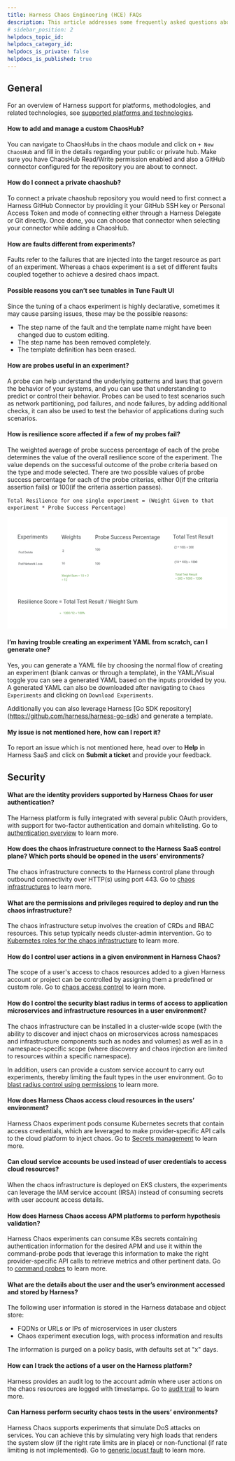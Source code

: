 ```yaml
---
title: Harness Chaos Engineering (HCE) FAQs
description: This article addresses some frequently asked questions about Harness Chaos Engineering.
# sidebar_position: 2
helpdocs_topic_id:
helpdocs_category_id:
helpdocs_is_private: false
helpdocs_is_published: true
---
```


## General

For an overview of Harness support for platforms, methodologies, and related technologies, see [supported platforms and technologies](https://developer.harness.io/docs/getting-started/supported-platforms-and-technologies).

#### How to add and manage a custom ChaosHub?

You can navigate to ChaosHubs in the chaos module and click on `+ New ChaosHub` and fill in the details regarding your public or private hub. Make sure you have ChaosHub Read/Write permission enabled and also a GitHub connector configured for the repository you are about to connect.

#### How do I connect a private chaoshub?

To connect a private chaoshub repository you would need to first connect a Harness GitHub Connector by providing it your GitHub SSH key or Personal Access Token and mode of connecting either through a Harness Delegate or Git directly. Once done, you can choose that connector when selecting your connector while adding a ChaosHub.

#### How are faults different from experiments?

Faults refer to the failures that are injected into the target resource as part of an experiment. Whereas a chaos experiment is a set of different faults coupled together to achieve a desired chaos impact.

#### Possible reasons you can’t see tunables in **Tune Fault** UI

Since the tuning of a chaos experiment is highly declarative, sometimes it may cause parsing issues, these may be the possible reasons:

- The step name of the fault and the template name might have been changed due to custom editing.
- The step name has been removed completely.
- The template definition has been erased.

#### How are probes useful in an experiment?

A probe can help understand the underlying patterns and laws that govern the behavior of your systems, and you can use that understanding to predict or control their behavior. Probes can be used to test scenarios such as network partitioning, pod failures, and node failures, by adding additional checks, it can also be used to test the behavior of applications during such scenarios.

#### How is resilience score affected if a few of my probes fail?

The weighted average of probe success percentage of each of the probe determines the value of the overall resilience score of the experiment. The value depends on the successful outcome of the probe criteria based on the type and mode selected. There are two possible values of probe success percentage for each of the probe criterias, either 0(if the criteria assertion fails) or 100(if the criteria assertion passes).

```vim
Total Resilience for one single experiment = (Weight Given to that experiment * Probe Success Percentage)
```

![Resilience Score](./static/chaos-engineering-faq-resilience-score.png)

#### I’m having trouble creating an experiment YAML from scratch, can I generate one?

Yes, you can generate a YAML file by choosing the normal flow of creating an experiment (blank canvas or through a template), in the YAML/Visual toggle you can see a generated YAML based on the inputs provided by you. A generated YAML can also be downloaded after navigating to `Chaos Experiments` and clicking on `Download Experiments`.

Additionally you can also leverage Harness [Go SDK repository] (https://github.com/harness/harness-go-sdk) and generate a template.

#### My issue is not mentioned here, how can I report it?

To report an issue which is not mentioned here, head over to **Help** in Harness SaaS and click on **Submit a ticket** and provide your feedback.

## Security

#### What are the identity providers supported by Harness Chaos for user authentication? 

The Harness platform is fully integrated with several public OAuth providers, with support for two-factor authentication and domain whitelisting. 
Go to [authentication overview](https://developer.harness.io/docs/platform/authentication/authentication-overview/) to learn more. 

#### How does the chaos infrastructure connect to the Harness SaaS control plane? Which ports should be opened in the users’ environments?

The chaos infrastructure connects to the Harness control plane through outbound connectivity over HTTP(s) using port 443. Go to [chaos infrastructures](https://developer.harness.io/docs/chaos-engineering/user-guides/connect-chaos-infrastructures/) to learn more. 

#### What are the permissions and privileges required to deploy and run the chaos infrastructure?

The chaos infrastructure setup involves the creation of CRDs and RBAC resources. This setup typically needs cluster-admin intervention. Go to [Kubernetes roles for the chaos infrastructure](https://developer.harness.io/docs/chaos-engineering/overview/harness-chaos-security#kubernetes-roles-for-chaos-infrastructure) to learn more.

#### How do I control user actions in a given environment in Harness Chaos?

The scope of a user's access to chaos resources added to a given Harness account or project can be controlled by assigning them a predefined or custom role. Go to [chaos access control](https://developer.harness.io/docs/chaos-engineering/overview/harness-chaos-security#user-authorization-and-role-based-access-control) to learn more.

#### How do I control the security blast radius in terms of access to application microservices and infrastructure resources in a user environment? 

The chaos infrastructure can be installed in a cluster-wide scope (with the ability to discover and inject chaos on microservices across namespaces and infrastructure components such as nodes and volumes) as well as in a namespace-specific scope (where discovery and chaos injection are limited to resources within a specific namespace).

In addition, users can provide a custom service account to carry out experiments, thereby limiting the fault types in the user environment. Go to [blast radius control using permissions](https://developer.harness.io/docs/chaos-engineering/overview/harness-chaos-security/#blast-radius-control-using-permissions) to learn more. 

#### How does Harness Chaos access cloud resources in the users’ environment?

Harness Chaos experiment pods consume Kubernetes secrets that contain access credentials, which are leveraged to make provider-specific API calls to the cloud platform to inject chaos. Go to [Secrets management](https://developer.harness.io/docs/chaos-engineering/overview/harness-chaos-security/#secrets-management) to learn more.

#### Can cloud service accounts be used instead of user credentials to access cloud resources? 

When the chaos infrastructure is deployed on EKS clusters, the experiments can leverage the IAM service account (IRSA) instead of consuming secrets with user account access details.

#### How does Harness Chaos access APM platforms to perform hypothesis validation? 

Harness Chaos experiments can consume K8s secrets containing authentication information for the desired APM and use it within the command-probe pods that leverage this information to make the right provider-specific API calls to retrieve metrics and other pertinent data. Go to [command probes](https://developer.harness.io/docs/chaos-engineering/technical-reference/probes/cmd-probe) to learn more.

#### What are the details about the user and the user’s environment accessed and stored by Harness?

The following user information is stored in the Harness database and object store:

- FQDNs or URLs or IPs of microservices in user clusters
- Chaos experiment execution logs, with process information and results

The information is purged on a policy basis, with defaults set at "x" days.

#### How can I track the actions of a user on the Harness platform? 

Harness provides an audit log to the account admin where user actions on the chaos resources are logged with timestamps. Go to [audit trail](https://developer.harness.io/docs/platform/audit-trail/audit-trail/) to learn more. 

#### Can Harness perform security chaos tests in the users’ environments?

Harness Chaos supports experiments that simulate DoS attacks on services. You can achieve this by simulating very high loads that renders the system slow (if the right rate limits are in place) or non-functional (if rate limiting is not implemented). Go to [generic locust fault](https://developer.harness.io/docs/chaos-engineering/chaos-faults/load/locust-loadgen/) to learn more.
